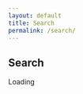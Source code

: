 ```yaml
---
layout: default
title: Search
permalink: /search/
---
```

<h2>Search</h2>
<div id="cse"; float="left"; style="width: 670px;">Loading</div>
<script src="http://www.google.com/jsapi" type="text/javascript"></script>
<script type="text/javascript"> 
  google.load('search', '1', {language : 'en', style : google.loader.themes.MINIMALIST});
  google.setOnLoadCallback(function() {
    var customSearchOptions = {};
    var customSearchControl = new google.search.CustomSearchControl(
      '010445322684148791394:mio-xsgqs54', customSearchOptions);
    customSearchControl.setResultSetSize(google.search.Search.FILTERED_CSE_RESULTSET);
    customSearchControl.draw('cse');
  }, true);
</script>
 <style type="text/css">
  .gsc-control-cse {
   /*/ font-family: Ubuntu, sans-serif;/*/
    border-color: #FFFFFF;
    background-color: #FFFFFF;
  }
  input.gsc-input {
    border-color: #777777;
  }
  input.gsc-search-button {
    border-color: #333333;
    background-color: #333333;
  }
  .gsc-tabHeader.gsc-tabhInactive {
    border-color: #777777;
    background-color: #777777;
  }
  .gsc-tabHeader.gsc-tabhActive {
    border-color: #333333;
    background-color: #333333;
  }
  .gsc-tabsArea {
    border-color: #333333;
  }
  .gsc-webResult.gsc-result,
  .gsc-results .gsc-imageResult {
    border-color: #FFFFFF;
    background-color: #FFFFFF;
  }
  .gsc-webResult.gsc-result:hover,
  .gsc-webResult.gsc-result.gsc-promotion:hover,
  .gsc-imageResult:hover {
    border-color: #000000;
    background-color: #FFFFFF;
  }
  .gs-webResult.gs-result a.gs-title:link,
  .gs-webResult.gs-result a.gs-title:link b,
  .gs-imageResult a.gs-title:link,
  .gs-imageResult a.gs-title:link b {
    color: #444444;
  }
  .gs-webResult.gs-result a.gs-title:visited,
  .gs-webResult.gs-result a.gs-title:visited b,
  .gs-imageResult a.gs-title:visited,
  .gs-imageResult a.gs-title:visited b {
    color: #444444;
  }
  .gs-webResult.gs-result a.gs-title:hover,
  .gs-webResult.gs-result a.gs-title:hover b,
  .gs-imageResult a.gs-title:hover,
  .gs-imageResult a.gs-title:hover b {
    color: #444444;
  }
  .gs-webResult.gs-result a.gs-title:active,
  .gs-webResult.gs-result a.gs-title:active b,
  .gs-imageResult a.gs-title:active,
  .gs-imageResult a.gs-title:active b {
    color: #777777;
  }
  .gsc-cursor-page {
    color: #444444;
  }
  a.gsc-trailing-more-results:link {
    color: #444444;
  }
  .gs-webResult .gs-snippet,
  .gs-imageResult .gs-snippet,
  .gs-fileFormatType {
    color: #333333;
  }
  .gs-webResult div.gs-visibleUrl,
  .gs-imageResult div.gs-visibleUrl {
    color: #000000;
  }
  .gs-webResult div.gs-visibleUrl-short {
    color: #000000;
  }
  .gs-webResult div.gs-visibleUrl-short {
    display: none;
  }
  .gs-webResult div.gs-visibleUrl-long {
    display: block;
  }
  .gs-promotion div.gs-visibleUrl-short {
    display: none;
  }
  .gs-promotion div.gs-visibleUrl-long {
    display: block;
  }
  .gsc-cursor-box {
    border-color: #FFFFFF;
  }
  .gsc-results .gsc-cursor-box .gsc-cursor-page {
    border-color: #777777;
    background-color: #FFFFFF;
    color: #444444;
  }
  .gsc-results .gsc-cursor-box .gsc-cursor-current-page {
    border-color: #333333;
    background-color: #333333;
    color: #444444;
  }
  .gsc-webResult.gsc-result.gsc-promotion {
    border-color: #CCCCCC;
    background-color: #E6E6E6;
  }
  .gs-promotion a.gs-title:link,
  .gs-promotion a.gs-title:link *,
  .gs-promotion .gs-snippet a:link {
    color: #0000CC;
  }
  .gs-promotion a.gs-title:visited,
  .gs-promotion a.gs-title:visited *,
  .gs-promotion .gs-snippet a:visited {
    color: #0000CC;
  }
  .gs-promotion a.gs-title:hover,
  .gs-promotion a.gs-title:hover *,
  .gs-promotion .gs-snippet a:hover {
    color: #444444;
  }
  .gs-promotion a.gs-title:active,
  .gs-promotion a.gs-title:active *,
  .gs-promotion .gs-snippet a:active {
    color: #00CC00;
  }
  .gs-promotion .gs-snippet,
  .gs-promotion .gs-title .gs-promotion-title-right,
  .gs-promotion .gs-title .gs-promotion-title-right *  {
    color: #333333;
  }
  .gs-promotion .gs-visibleUrl,
  .gs-promotion .gs-visibleUrl-short {
    color: #00CC00;
  }
</style>
